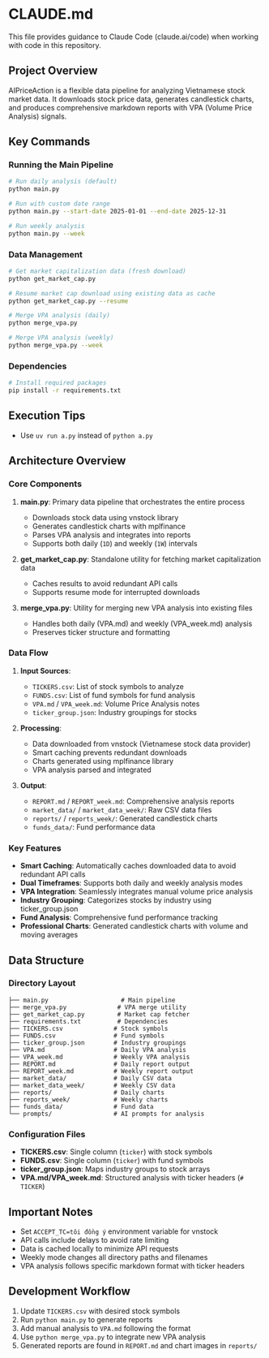# CLAUDE.md

This file provides guidance to Claude Code (claude.ai/code) when working with code in this repository.

## Project Overview

AIPriceAction is a flexible data pipeline for analyzing Vietnamese stock market data. It downloads stock price data, generates candlestick charts, and produces comprehensive markdown reports with VPA (Volume Price Analysis) signals.

## Key Commands

### Running the Main Pipeline
```bash
# Run daily analysis (default)
python main.py

# Run with custom date range
python main.py --start-date 2025-01-01 --end-date 2025-12-31

# Run weekly analysis
python main.py --week
```

### Data Management
```bash
# Get market capitalization data (fresh download)
python get_market_cap.py

# Resume market cap download using existing data as cache
python get_market_cap.py --resume

# Merge VPA analysis (daily)
python merge_vpa.py

# Merge VPA analysis (weekly)
python merge_vpa.py --week
```

### Dependencies
```bash
# Install required packages
pip install -r requirements.txt
```

## Execution Tips

- Use `uv run a.py` instead of `python a.py`

## Architecture Overview

### Core Components

1. **main.py**: Primary data pipeline that orchestrates the entire process
   - Downloads stock data using vnstock library
   - Generates candlestick charts with mplfinance
   - Parses VPA analysis and integrates into reports
   - Supports both daily (`1D`) and weekly (`1W`) intervals

2. **get_market_cap.py**: Standalone utility for fetching market capitalization data
   - Caches results to avoid redundant API calls
   - Supports resume mode for interrupted downloads

3. **merge_vpa.py**: Utility for merging new VPA analysis into existing files
   - Handles both daily (VPA.md) and weekly (VPA_week.md) analysis
   - Preserves ticker structure and formatting

### Data Flow

1. **Input Sources**:
   - `TICKERS.csv`: List of stock symbols to analyze
   - `FUNDS.csv`: List of fund symbols for fund analysis
   - `VPA.md` / `VPA_week.md`: Volume Price Analysis notes
   - `ticker_group.json`: Industry groupings for stocks

2. **Processing**:
   - Data downloaded from vnstock (Vietnamese stock data provider)
   - Smart caching prevents redundant downloads
   - Charts generated using mplfinance library
   - VPA analysis parsed and integrated

3. **Output**:
   - `REPORT.md` / `REPORT_week.md`: Comprehensive analysis reports
   - `market_data/` / `market_data_week/`: Raw CSV data files
   - `reports/` / `reports_week/`: Generated candlestick charts
   - `funds_data/`: Fund performance data

### Key Features

- **Smart Caching**: Automatically caches downloaded data to avoid redundant API calls
- **Dual Timeframes**: Supports both daily and weekly analysis modes
- **VPA Integration**: Seamlessly integrates manual volume price analysis
- **Industry Grouping**: Categorizes stocks by industry using ticker_group.json
- **Fund Analysis**: Comprehensive fund performance tracking
- **Professional Charts**: Generated candlestick charts with volume and moving averages

## Data Structure

### Directory Layout
```
├── main.py                    # Main pipeline
├── merge_vpa.py              # VPA merge utility
├── get_market_cap.py         # Market cap fetcher
├── requirements.txt          # Dependencies
├── TICKERS.csv              # Stock symbols
├── FUNDS.csv                # Fund symbols
├── ticker_group.json        # Industry groupings
├── VPA.md                   # Daily VPA analysis
├── VPA_week.md              # Weekly VPA analysis
├── REPORT.md                # Daily report output
├── REPORT_week.md           # Weekly report output
├── market_data/             # Daily CSV data
├── market_data_week/        # Weekly CSV data
├── reports/                 # Daily charts
├── reports_week/            # Weekly charts
├── funds_data/              # Fund data
└── prompts/                 # AI prompts for analysis
```

### Configuration Files

- **TICKERS.csv**: Single column (`ticker`) with stock symbols
- **FUNDS.csv**: Single column (`ticker`) with fund symbols
- **ticker_group.json**: Maps industry groups to stock arrays
- **VPA.md/VPA_week.md**: Structured analysis with ticker headers (`# TICKER`)

## Important Notes

- Set `ACCEPT_TC=tôi đồng ý` environment variable for vnstock
- API calls include delays to avoid rate limiting
- Data is cached locally to minimize API requests
- Weekly mode changes all directory paths and filenames
- VPA analysis follows specific markdown format with ticker headers

## Development Workflow

1. Update `TICKERS.csv` with desired stock symbols
2. Run `python main.py` to generate reports
3. Add manual analysis to `VPA.md` following the format
4. Use `python merge_vpa.py` to integrate new VPA analysis
5. Generated reports are found in `REPORT.md` and chart images in `reports/`